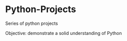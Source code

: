 # Python-Projects
Series of python projects

Objective:
demonstrate a solid understanding of Python 

